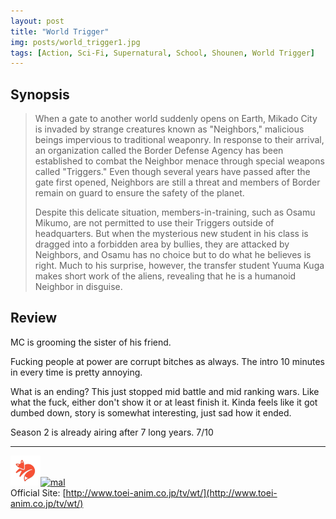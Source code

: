 ```yaml
---
layout: post
title: "World Trigger"
img: posts/world_trigger1.jpg 
tags: [Action, Sci-Fi, Supernatural, School, Shounen, World Trigger]
---
```


## Synopsis
>When a gate to another world suddenly opens on Earth, Mikado City is invaded by strange creatures known as "Neighbors," malicious beings impervious to traditional weaponry. In response to their arrival, an organization called the Border Defense Agency has been established to combat the Neighbor menace through special weapons called "Triggers." Even though several years have passed after the gate first opened, Neighbors are still a threat and members of Border remain on guard to ensure the safety of the planet.
>
>Despite this delicate situation, members-in-training, such as Osamu Mikumo, are not permitted to use their Triggers outside of headquarters. But when the mysterious new student in his class is dragged into a forbidden area by bullies, they are attacked by Neighbors, and Osamu has no choice but to do what he believes is right. Much to his surprise, however, the transfer student Yuuma Kuga makes short work of the aliens, revealing that he is a humanoid Neighbor in disguise.

## Review
MC is grooming the sister of his friend.

Fucking people at power are corrupt bitches as always. The intro 10 minutes in every time is pretty annoying.

What is an ending? This just stopped mid battle and mid ranking wars. Like what the fuck, either don't show it or at least finish it. Kinda feels like it got dumbed down, story is somewhat interesting, just sad how it ended.
   
Season 2 is already airing after 7 long years. 7/10

---

[![kitsu](..\assets\img\kitsu.png)](https://kitsu.io/anime/world-trigger)[![mal](..\assets\img\mal.ico)](https://myanimelist.net/anime/24405/World_Trigger)  
Official Site: [http://www.toei-anim.co.jp/tv/wt/](http://www.toei-anim.co.jp/tv/wt/)